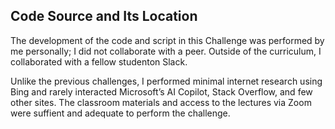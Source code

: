 ## Code Source and Its Location

The development of the code and script in this Challenge was performed by me personally; I did not collaborate with a peer.  Outside of the curriculum, I collaborated with a fellow studenton Slack.  

Unlike the previous challenges, I performed minimal internet research using Bing and rarely interacted Microsoft’s AI Copilot, Stack Overflow, and few other sites.  The classroom materials and access to the lectures via Zoom were suffient and adequate to perform the challenge. 